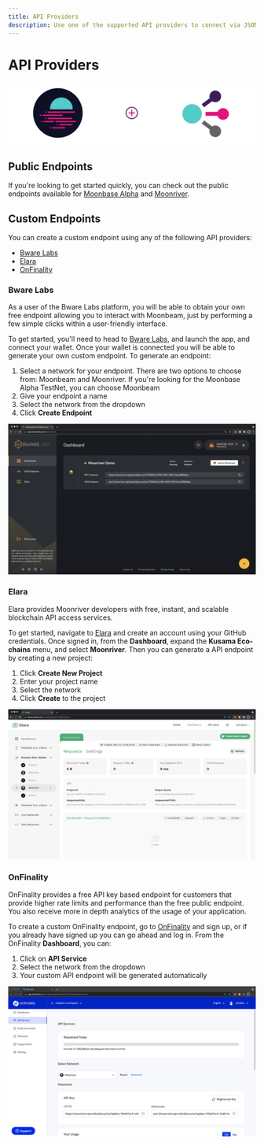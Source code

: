 ```yaml
---
title: API Providers
description: Use one of the supported API providers to connect via JSON RPC and WSS endpoints to Moonbeam-based networks.
---
```


# API Providers

![API Providers banner](/images/builders/get-started/api-providers/api-providers-banner.png)

## Public Endpoints

If you're looking to get started quickly, you can check out the public endpoints available for [Moonbase Alpha](/builders/get-started/moonbase/#api-providers) and [Moonriver](/builders/get-started/moonriver/#api-providers).

## Custom Endpoints

You can create a custom endpoint using any of the following API providers:

- [Bware Labs](https://bwarelabs.com/)
- [Elara](https://elara.patract.io/)
- [OnFinality](https://onfinality.io/)

### Bware Labs

As a user of the Bware Labs platform, you will be able to obtain your own free endpoint allowing you to interact with Moonbeam, just by performing a few simple clicks within a user-friendly interface.

To get started, you'll need to head to [Bware Labs](https://app.bwarelabs.com/), and launch the app, and connect your wallet. Once your wallet is connected you will be able to generate your own custom endpoint. To generate an endpoint:

1. Select a network for your endpoint. There are two options to choose from: Moonbeam and Moonriver. If you're looking for the Moonbase Alpha TestNet, you can choose Moonbeam 
2. Give your endpoint a name
3. Select the network from the dropdown
4. Click **Create Endpoint**

![Bware Labs](/images/builders/get-started/api-providers/api-providers-1.png)

### Elara

Elara provides Moonriver developers with free, instant, and scalable blockchain API access services.

To get started, navigate to [Elara](https://elara.patract.io/) and create an account using your GitHub credentials. Once signed in, from the **Dashboard**, expand the **Kusama Eco-chains** menu, and select **Moonriver**. Then you can generate a API endpoint by creating a new project:

1. Click **Create New Project**
2. Enter your project name
3. Select the network
4. Click **Create** to the project

![Elara](/images/builders/get-started/api-providers/api-providers-2.png)

### OnFinality

OnFinality provides a free API key based endpoint for customers that provide higher rate limits and performance than the free public endpoint. You also receive more in depth analytics of the usage of your application.

To create a custom OnFinality endpoint, go to [OnFinality](https://onfinality.io/) and sign up, or if you already have signed up you can go ahead and log in. From the OnFinality **Dashboard**, you can:

1. Click on **API Service**
2. Select the network from the dropdown
3. Your custom API endpoint will be generated automatically

![OnFinality](/images/builders/get-started/api-providers/api-providers-3.png)
